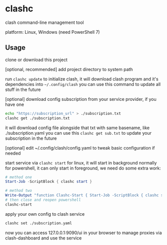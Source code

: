 # clashc

clash command-line management tool

platform: Linux, Windows (need PowerShell 7)

## Usage

clone or download this project

[optional, recommended] add project directory to system path

run `clashc update` to initialize clash, it will download clash program and it's dependencies into `~/.config/clash`
you can use this command to update all stuff in the future

[optional] download config subscription from your service provider, if you have one
```bash
echo "https://subscription_url" > ./subscription.txt
clashc get ./subscription.txt
```
it will download config file alongside that txt with same basename, like ./subscription.yaml
you can use this `clashc get sub.txt` to update your subscription in the future

[optional] edit ~/.config/clash/config.yaml to tweak basic configuration if needed

start service via `clashc start`
for linux, it will start in background normally
for powershell, it can only start in foreground, we need do some extra work:
```powershell
# method one
Start-Job -ScriptBlock { clashc start }

# method two
Write-Output "function Clashc-Start { Start-Job -ScriptBlock { clashc start } }" >> $profile
# then close and reopen powershell
clashc-start
```

apply your own config to clash service
```bash
clashc set ./subscription.yaml
```

now you can access 127.0.0.1:9090/ui in your browser to manage proxies via clash-dashboard and use the service
